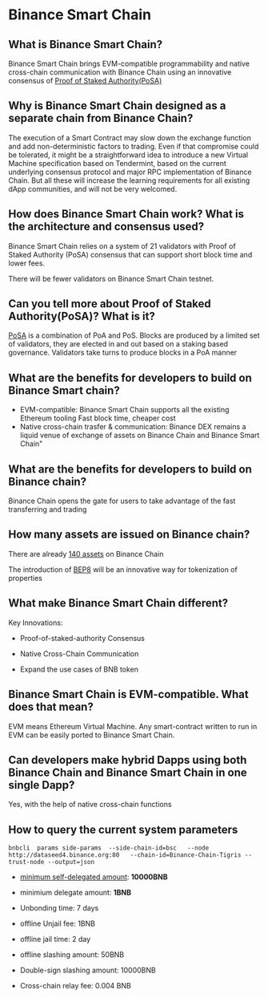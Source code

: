 # Binance Smart Chain

## What is Binance Smart Chain?

Binance Smart Chain brings EVM-compatible programmability and native cross-chain communication with Binance Chain using an innovative consensus of [Proof of Staked Authority(PoSA)](../../smart-chain/guides/concepts/consensus.md)

## Why is Binance Smart Chain designed as a separate chain from Binance Chain?

The execution of a Smart Contract may slow down the exchange function and add non-deterministic factors to trading. Even if that compromise could be tolerated, it might be a straightforward idea to introduce a new Virtual Machine specification based on Tendermint, based on the current underlying consensus protocol and major RPC implementation of Binance Chain. But all these will increase the learning requirements for all existing dApp communities, and will not be very welcomed.

## How does Binance Smart Chain work? What is the architecture and consensus used?

Binance Smart Chain relies on a system of 21 validators with Proof of Staked Authority (PoSA) consensus that can support short block time and lower fees.

There will be fewer validators on Binance Smart Chain testnet.

## Can you tell more about Proof of Staked Authority(PoSA)? What is it?

[PoSA](../../smart-chain/guides/concepts/consensus.md) is a combination of PoA and PoS. Blocks are produced by a limited set of validators, they are elected in and out based on a staking based governance. Validators take turns to produce blocks in a PoA manner

## What are the benefits for developers to build on Binance Smart chain?

* EVM-compatible: Binance Smart Chain supports all the existing Ethereum tooling
Fast block time, cheaper cost
* Native cross-chain trasfer & communication: Binance DEX remains a liquid venue of exchange of assets on Binance Chain and Binance Smart Chain"

## What are the benefits for developers to build on Binance chain?

Binance Chain opens the gate for users to take advantage of the fast transferring and trading

## How many assets are issued on Binance chain?

There are already [140 assets](https://explorer.binance.org/assets) on Binance Chain

The introduction of [BEP8](https://github.com/binance-chain/BEPs/blob/master/BEP8.md) will be an innovative way for tokenization of properties

## What make Binance Smart Chain different?

Key Innovations:

* Proof-of-staked-authority Consensus

* Native Cross-Chain Communication

* Expand the use cases of BNB token

## Binance Smart Chain is EVM-compatible. What does that mean?

EVM means Ethereum Virtual Machine. Any smart-contract written to run in EVM can be easily ported to Binance Smart Chain.

## Can developers make hybrid Dapps using both Binance Chain and Binance Smart Chain in one single Dapp?

Yes, with the help of native cross-chain functions

## How to query the current system parameters

```
bnbcli  params side-params  --side-chain-id=bsc   --node  http://dataseed4.binance.org:80   --chain-id=Binance-Chain-Tigris --trust-node --output=json
```

* [minimum self-delegated amount](../../smart-chain/validator/Parameters.md): **10000BNB**

* minimium delegate amount: **1BNB**

* Unbonding time: 7 days

* offline Unjail fee:  1BNB

* offline jail time: 2 day

* offline slashing amount: 50BNB

* Double-sign slashing amount: 10000BNB

* Cross-chain relay fee: 0.004 BNB
